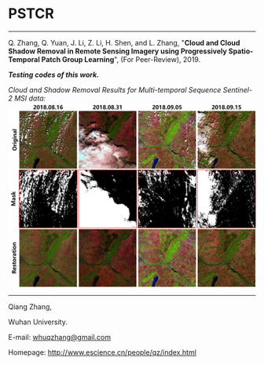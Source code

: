 # PSTCR
----------------
Q. Zhang, Q. Yuan, J. Li, Z. Li, H. Shen, and L. Zhang, "__Cloud and Cloud Shadow Removal in Remote Sensing Imagery using Progressively Spatio-Temporal Patch Group Learning__", (For Peer-Review), 2019.

*__Testing codes of this work.__*

*Cloud and Shadow Removal Results for Multi-temporal Sequence Sentinel-2 MSI data:*
<img src="Results.png" width="2835px"/>


---------------   

Qiang Zhang,

Wuhan University.

E-mail: whuqzhang@gmail.com

Homepage: http://www.escience.cn/people/qz/index.html
